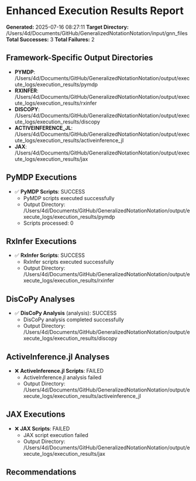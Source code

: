 # Enhanced Execution Results Report

**Generated:** 2025-07-16 08:27:11
**Target Directory:** /Users/4d/Documents/GitHub/GeneralizedNotationNotation/input/gnn_files
**Total Successes:** 3
**Total Failures:** 2

## Framework-Specific Output Directories

- **PYMDP**: /Users/4d/Documents/GitHub/GeneralizedNotationNotation/output/execute_logs/execution_results/pymdp
- **RXINFER**: /Users/4d/Documents/GitHub/GeneralizedNotationNotation/output/execute_logs/execution_results/rxinfer
- **DISCOPY**: /Users/4d/Documents/GitHub/GeneralizedNotationNotation/output/execute_logs/execution_results/discopy
- **ACTIVEINFERENCE_JL**: /Users/4d/Documents/GitHub/GeneralizedNotationNotation/output/execute_logs/execution_results/activeinference_jl
- **JAX**: /Users/4d/Documents/GitHub/GeneralizedNotationNotation/output/execute_logs/execution_results/jax

## PyMDP Executions

- ✅ **PyMDP Scripts**: SUCCESS
  - PyMDP scripts executed successfully
  - Output Directory: /Users/4d/Documents/GitHub/GeneralizedNotationNotation/output/execute_logs/execution_results/pymdp
  - Scripts processed: 0

## RxInfer Executions

- ✅ **RxInfer Scripts**: SUCCESS
  - RxInfer scripts executed successfully
  - Output Directory: /Users/4d/Documents/GitHub/GeneralizedNotationNotation/output/execute_logs/execution_results/rxinfer

## DisCoPy Analyses

- ✅ **DisCoPy Analysis** (analysis): SUCCESS
  - DisCoPy analysis completed successfully
  - Output Directory: /Users/4d/Documents/GitHub/GeneralizedNotationNotation/output/execute_logs/execution_results/discopy

## ActiveInference.jl Analyses

- ❌ **ActiveInference.jl Scripts**: FAILED
  - ActiveInference.jl analysis failed
  - Output Directory: /Users/4d/Documents/GitHub/GeneralizedNotationNotation/output/execute_logs/execution_results/activeinference_jl

## JAX Executions

- ❌ **JAX Scripts**: FAILED
  - JAX script execution failed
  - Output Directory: /Users/4d/Documents/GitHub/GeneralizedNotationNotation/output/execute_logs/execution_results/jax

## Recommendations

